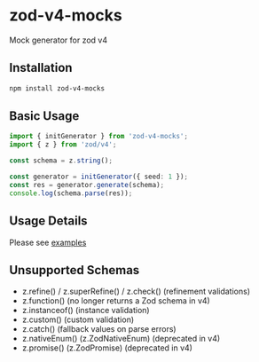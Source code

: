 # zod-v4-mocks

Mock generator for zod v4

## Installation

```bash
npm install zod-v4-mocks
```

## Basic Usage

```ts
import { initGenerator } from 'zod-v4-mocks';
import { z } from 'zod/v4';

const schema = z.string();

const generator = initGenerator({ seed: 1 });
const res = generator.generate(schema);
console.log(schema.parse(res));
```

## Usage Details

Please see [examples](./examples/function-based-usage.ts)

## Unsupported Schemas

- z.refine() / z.superRefine() / z.check() (refinement validations)
- z.function() (no longer returns a Zod schema in v4)
- z.instanceof() (instance validation)
- z.custom() (custom validation)
- z.catch() (fallback values on parse errors)
- z.nativeEnum() (z.ZodNativeEnum) (deprecated in v4)
- z.promise() (z.ZodPromise) (deprecated in v4)

